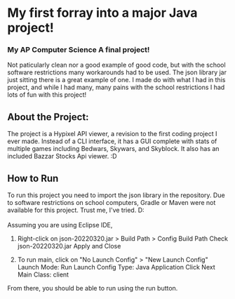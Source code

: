 # My first forray into a major Java project! 
### My AP Computer Science A final project! <br>
Not paticularly clean nor a good example of good code, but with the school software restrictions many workarounds had to be used. The json library jar just sitting there is a great example of one. I made do with what I had in this project, and while I had many, many pains with the school restrictions I had lots of fun with this project!

## About the Project:
The project is a Hypixel API viewer, a revision to the first coding project I ever made. Instead of a CLI interface, it has a GUI complete with stats of multiple games including Bedwars, Skywars, and Skyblock. It also has an included Bazzar Stocks Api viewer. :D

## How to Run
To run this project you need to import the json library in the repository. Due to software restrictions on school computers, Gradle or Maven were not available for this project. Trust me, I've tried. D: <br> <br>
Assuming you are using Eclipse IDE,

1. Right-click on json-20220320.jar > Build Path > Config Build Path
	Check json-20220320.jar
	Apply and Close

2. To run main, click on "No Launch Config" > "New Launch Config"
	Launch Mode: Run
	Launch Config Type: Java Application
	Click Next
	Main Class: client

From there, you should be able to run using the run button.
